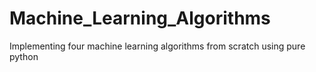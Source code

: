 # Machine_Learning_Algorithms
Implementing four machine learning algorithms from scratch using pure python
